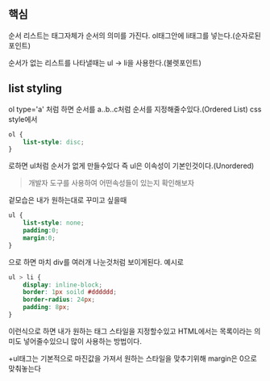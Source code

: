 ## 핵심
순서 리스트는 태그자체가 순서의 의미를 가진다. ol태그안에 li태그를 넣는다.(순자로된 포인트)

순서가 없는 리스트를 나타낼때는 ul -> li을 사용한다.(불렛포인트)

## list styling
ol type='a' 처럼 하면 순서를 a..b..c처럼 순서를 지정해줄수있다.(Ordered List)
css style에서
```CSS
ol {
	list-style: disc;
}
```
로하면 ul처럼 순서가 없게 만들수있다 즉 ul은 이속성이 기본인것이다.(Unordered)
> 개발자 도구를 사용하여 어떤속성들이 있는지 확인해보자

겉모습은 내가 원하는대로 꾸미고 싶을때
```CSS
ul {
	list-style: none;
	padding:0;
	margin:0;
}
```
으로 하면 마치 div를 여러개 나눈것처럼 보이게된다. 
예시로
```CSS
ul > li {
	display: inline-block;
	border: 1px soild #dddddd;
	border-radius: 24px;
	padding: 8px;
}
```
이런식으로 하면 내가 원하는 태그 스타일을 지정할수있고 HTML에서는 목록이라는 의미도 넣어줄수있으니 많이 사용하는 방법이다.

+ul태그는 기본적으로 마진값을 가져서 원하는 스타일을 맞추기위해 margin은 0으로 맞춰놓는다